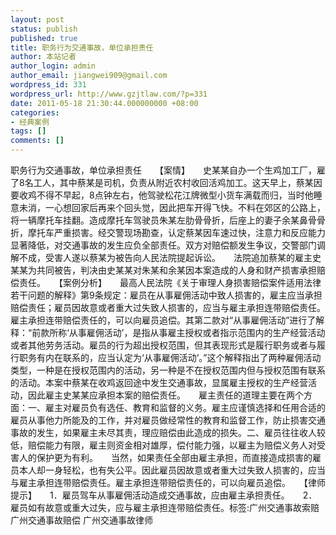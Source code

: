 ```yaml
---
layout: post
status: publish
published: true
title: 职务行为交通事故，单位承担责任
author: 本站记者
author_login: admin
author_email: jiangwei909@gmail.com
wordpress_id: 331
wordpress_url: http://www.gzjtlaw.com/?p=331
date: 2011-05-18 21:30:44.000000000 +08:00
categories:
- 经典案例
tags: []
comments: []
---
```

职务行为交通事故，单位承担责任　　【案情】　　史某某自办一个生鸡加工厂，雇了8名工人，其中蔡某是司机，负责从附近农村收回活鸡加工。这天早上，蔡某因要收鸡不得不早起，8点钟左右，他驾驶松花江牌微型小货车满载而归，当时他睡意未消，一心想回家后再来个回头觉，因此把车开得飞快。不料在郊区的公路上，将一辆摩托车挂翻。造成摩托车驾驶员朱某左肋骨骨折，后座上的妻子余某鼻骨骨折，摩托车严重损害。经交警现场勘查，认定蔡某因车速过快，注意力和反应能力显著降低，对交通事故的发生应负全部责任。双方对赔偿额发生争议，交警部门调解不成，受害人遂以蔡某为被告向人民法院提起诉讼。　　法院追加蔡某的雇主史某某为共同被告，判决由史某某对朱某和余某因本案造成的人身和财产损害承担赔偿责任。　　【案例分析】　　最高人民法院《关于审理人身损害赔偿案件适用法律若干问题的解释》第9条规定：雇员在从事雇佣活动中致人损害的，雇主应当承担赔偿责任；雇员因故意或者重大过失致人损害的，应当与雇主承担连带赔偿责任。雇主承担连带赔偿责任的，可以向雇员追偿。其第二款对&ldquo;从事雇佣活动&rdquo;进行了解释：&ldquo;前款所称&lsquo;从事雇佣活动&rsquo;，是指从事雇主授权或者指示范围内的生产经营活动或者其他劳务活动。雇员的行为超出授权范围，但其表现形式是履行职务或者与履行职务有内在联系的，应当认定为&lsquo;从事雇佣活动&rsquo;。&rdquo;这个解释指出了两种雇佣活动类型，一种是在授权范围内的活动，另一种是不在授权范围内但与授权范围有联系的活动。本案中蔡某在收鸡返回途中发生交通事故，显属雇主授权的生产经营活动，因此雇主史某某应承担本案的赔偿责任。　　雇主责任的道理主要在两个方面：一、雇主对雇员负有选任、教育和监督的义务。雇主应谨慎选择和任用合适的雇员从事他力所能及的工作，并对雇员做经常性的教育和监督工作，防止损害交通事故的发生，如果雇主未尽其责，理应赔偿由此造成的损失。二、雇员往往收人较低，赔偿能力有限，雇主则资金相对雄厚，偿付能力强，以雇主为赔偿义务人对受害人的保护更为有利。　　当然，如果责任全部由雇主承担，而直接造成损害的雇员本人却一身轻松，也有失公平。因此雇员因故意或者重大过失致人损害的，应当与雇主承担连带赔偿责任。雇主承担连带赔偿责任的，可以向雇员追偿。　　【律师提示】　　1．雇员驾车从事雇佣活动造成交通事故，应由雇主承担责任。　　2．雇员如有故意或重大过失，应与雇主承担连带赔偿责任。标签:广州交通事故索赔 广州交通事故赔偿 广州交通事故律师
